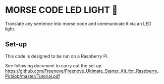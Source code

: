 # MORSE CODE LED LIGHT :rotating_light:

Translate any sentence into morse code and communicate it via an LED light.

## Set-up

This code is designed to be run on a Raspberry Pi.

See following document to carry out the set up: https://github.com/Freenove/Freenove_Ultimate_Starter_Kit_for_Raspberry_Pi/blob/master/Tutorial.pdf
